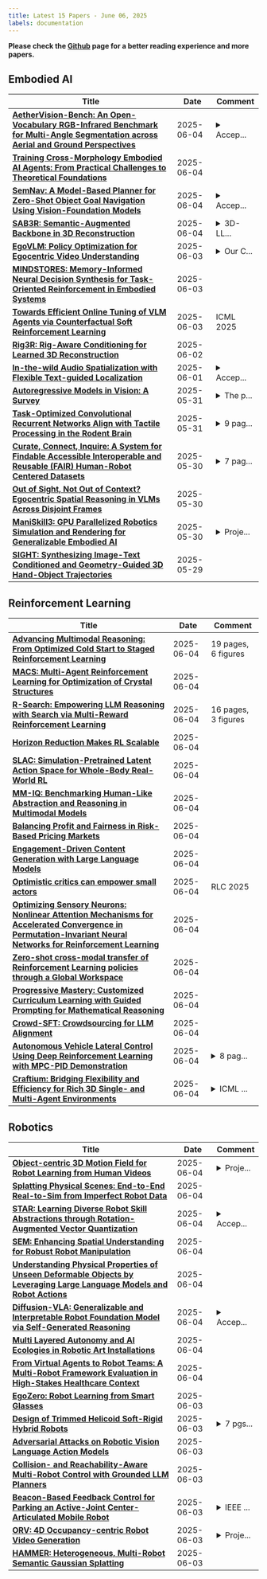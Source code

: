 ```yaml
---
title: Latest 15 Papers - June 06, 2025
labels: documentation
---
```

**Please check the [Github](https://github.com/zezhishao/MTS_Daily_ArXiv) page for a better reading experience and more papers.**

## Embodied AI
| **Title** | **Date** | **Comment** |
| --- | --- | --- |
| **[AetherVision-Bench: An Open-Vocabulary RGB-Infrared Benchmark for Multi-Angle Segmentation across Aerial and Ground Perspectives](http://arxiv.org/abs/2506.03709v1)** | 2025-06-04 | <details><summary>Accep...</summary><p>Accepted at Workshop on Foundation Models Meet Embodied Agents at CVPR 2025 (Non-archival Track)</p></details> |
| **[Training Cross-Morphology Embodied AI Agents: From Practical Challenges to Theoretical Foundations](http://arxiv.org/abs/2506.03613v1)** | 2025-06-04 |  |
| **[SemNav: A Model-Based Planner for Zero-Shot Object Goal Navigation Using Vision-Foundation Models](http://arxiv.org/abs/2506.03516v1)** | 2025-06-04 | <details><summary>Accep...</summary><p>Accepted at CVPR 2025 workshop - Foundation Models Meet Embodied Agents</p></details> |
| **[SAB3R: Semantic-Augmented Backbone in 3D Reconstruction](http://arxiv.org/abs/2506.02112v2)** | 2025-06-04 | <details><summary>3D-LL...</summary><p>3D-LLM/VLA @ CVPR2025 | Project page: https://uva-computer-vision-lab.github.io/sab3r/</p></details> |
| **[EgoVLM: Policy Optimization for Egocentric Video Understanding](http://arxiv.org/abs/2506.03097v1)** | 2025-06-03 | <details><summary>Our C...</summary><p>Our Code can be found at https://github.com/adityavavre/VidEgoVLM</p></details> |
| **[MINDSTORES: Memory-Informed Neural Decision Synthesis for Task-Oriented Reinforcement in Embodied Systems](http://arxiv.org/abs/2501.19318v4)** | 2025-06-03 |  |
| **[Towards Efficient Online Tuning of VLM Agents via Counterfactual Soft Reinforcement Learning](http://arxiv.org/abs/2505.03792v2)** | 2025-06-03 | ICML 2025 |
| **[Rig3R: Rig-Aware Conditioning for Learned 3D Reconstruction](http://arxiv.org/abs/2506.02265v1)** | 2025-06-02 |  |
| **[In-the-wild Audio Spatialization with Flexible Text-guided Localization](http://arxiv.org/abs/2506.00927v1)** | 2025-06-01 | <details><summary>Accep...</summary><p>Accepted by ACL 2025 main</p></details> |
| **[Autoregressive Models in Vision: A Survey](http://arxiv.org/abs/2411.05902v2)** | 2025-05-31 | <details><summary>The p...</summary><p>The paper is accepted by TMLR</p></details> |
| **[Task-Optimized Convolutional Recurrent Networks Align with Tactile Processing in the Rodent Brain](http://arxiv.org/abs/2505.18361v3)** | 2025-05-31 | <details><summary>9 pag...</summary><p>9 pages, 8 figures, 5 tables</p></details> |
| **[Curate, Connect, Inquire: A System for Findable Accessible Interoperable and Reusable (FAIR) Human-Robot Centered Datasets](http://arxiv.org/abs/2506.00220v1)** | 2025-05-30 | <details><summary>7 pag...</summary><p>7 pages (excluding references), 8 pages (including references); 5 figures; accepted to the ICRA 2025 Workshop on Human-Centered Robot Learning in the Era of Big Data and Large Models</p></details> |
| **[Out of Sight, Not Out of Context? Egocentric Spatial Reasoning in VLMs Across Disjoint Frames](http://arxiv.org/abs/2505.24257v1)** | 2025-05-30 |  |
| **[ManiSkill3: GPU Parallelized Robotics Simulation and Rendering for Generalizable Embodied AI](http://arxiv.org/abs/2410.00425v2)** | 2025-05-30 | <details><summary>Proje...</summary><p>Project website: http://maniskill.ai/</p></details> |
| **[SIGHT: Synthesizing Image-Text Conditioned and Geometry-Guided 3D Hand-Object Trajectories](http://arxiv.org/abs/2503.22869v3)** | 2025-05-29 |  |

## Reinforcement Learning
| **Title** | **Date** | **Comment** |
| --- | --- | --- |
| **[Advancing Multimodal Reasoning: From Optimized Cold Start to Staged Reinforcement Learning](http://arxiv.org/abs/2506.04207v1)** | 2025-06-04 | 19 pages, 6 figures |
| **[MACS: Multi-Agent Reinforcement Learning for Optimization of Crystal Structures](http://arxiv.org/abs/2506.04195v1)** | 2025-06-04 |  |
| **[R-Search: Empowering LLM Reasoning with Search via Multi-Reward Reinforcement Learning](http://arxiv.org/abs/2506.04185v1)** | 2025-06-04 | 16 pages, 3 figures |
| **[Horizon Reduction Makes RL Scalable](http://arxiv.org/abs/2506.04168v1)** | 2025-06-04 |  |
| **[SLAC: Simulation-Pretrained Latent Action Space for Whole-Body Real-World RL](http://arxiv.org/abs/2506.04147v1)** | 2025-06-04 |  |
| **[MM-IQ: Benchmarking Human-Like Abstraction and Reasoning in Multimodal Models](http://arxiv.org/abs/2502.00698v2)** | 2025-06-04 |  |
| **[Balancing Profit and Fairness in Risk-Based Pricing Markets](http://arxiv.org/abs/2506.00140v2)** | 2025-06-04 |  |
| **[Engagement-Driven Content Generation with Large Language Models](http://arxiv.org/abs/2411.13187v4)** | 2025-06-04 |  |
| **[Optimistic critics can empower small actors](http://arxiv.org/abs/2506.01016v2)** | 2025-06-04 | RLC 2025 |
| **[Optimizing Sensory Neurons: Nonlinear Attention Mechanisms for Accelerated Convergence in Permutation-Invariant Neural Networks for Reinforcement Learning](http://arxiv.org/abs/2506.00691v2)** | 2025-06-04 |  |
| **[Zero-shot cross-modal transfer of Reinforcement Learning policies through a Global Workspace](http://arxiv.org/abs/2403.04588v2)** | 2025-06-04 |  |
| **[Progressive Mastery: Customized Curriculum Learning with Guided Prompting for Mathematical Reasoning](http://arxiv.org/abs/2506.04065v1)** | 2025-06-04 |  |
| **[Crowd-SFT: Crowdsourcing for LLM Alignment](http://arxiv.org/abs/2506.04063v1)** | 2025-06-04 |  |
| **[Autonomous Vehicle Lateral Control Using Deep Reinforcement Learning with MPC-PID Demonstration](http://arxiv.org/abs/2506.04040v1)** | 2025-06-04 | <details><summary>8 pag...</summary><p>8 pages; Accepted for publication at the 36th IEEE Intelligent Vehicles Symposium (IV), Cluj-Napoca, Romania, June 22-25, 2025</p></details> |
| **[Craftium: Bridging Flexibility and Efficiency for Rich 3D Single- and Multi-Agent Environments](http://arxiv.org/abs/2407.03969v2)** | 2025-06-04 | <details><summary>ICML ...</summary><p>ICML 2025. Project's website: https://github.com/mikelma/craftium/</p></details> |

## Robotics
| **Title** | **Date** | **Comment** |
| --- | --- | --- |
| **[Object-centric 3D Motion Field for Robot Learning from Human Videos](http://arxiv.org/abs/2506.04227v1)** | 2025-06-04 | <details><summary>Proje...</summary><p>Project: https://zhaohengyin.github.io/3DMF</p></details> |
| **[Splatting Physical Scenes: End-to-End Real-to-Sim from Imperfect Robot Data](http://arxiv.org/abs/2506.04120v1)** | 2025-06-04 |  |
| **[STAR: Learning Diverse Robot Skill Abstractions through Rotation-Augmented Vector Quantization](http://arxiv.org/abs/2506.03863v1)** | 2025-06-04 | <details><summary>Accep...</summary><p>Accepted by ICML 2025 Spotlight</p></details> |
| **[SEM: Enhancing Spatial Understanding for Robust Robot Manipulation](http://arxiv.org/abs/2505.16196v2)** | 2025-06-04 |  |
| **[Understanding Physical Properties of Unseen Deformable Objects by Leveraging Large Language Models and Robot Actions](http://arxiv.org/abs/2506.03760v1)** | 2025-06-04 |  |
| **[Diffusion-VLA: Generalizable and Interpretable Robot Foundation Model via Self-Generated Reasoning](http://arxiv.org/abs/2412.03293v3)** | 2025-06-04 | <details><summary>Accep...</summary><p>Accepted by ICML 2025. The project page is available at: http://diffusion-vla.github.io</p></details> |
| **[Multi Layered Autonomy and AI Ecologies in Robotic Art Installations](http://arxiv.org/abs/2506.02606v2)** | 2025-06-04 |  |
| **[From Virtual Agents to Robot Teams: A Multi-Robot Framework Evaluation in High-Stakes Healthcare Context](http://arxiv.org/abs/2506.03546v1)** | 2025-06-04 |  |
| **[EgoZero: Robot Learning from Smart Glasses](http://arxiv.org/abs/2505.20290v2)** | 2025-06-03 |  |
| **[Design of Trimmed Helicoid Soft-Rigid Hybrid Robots](http://arxiv.org/abs/2506.03380v1)** | 2025-06-03 | <details><summary>7 pgs...</summary><p>7 pgs. 5 figs. Presented at IEEE Robosoft 2025</p></details> |
| **[Adversarial Attacks on Robotic Vision Language Action Models](http://arxiv.org/abs/2506.03350v1)** | 2025-06-03 |  |
| **[Collision- and Reachability-Aware Multi-Robot Control with Grounded LLM Planners](http://arxiv.org/abs/2505.20573v2)** | 2025-06-03 |  |
| **[Beacon-Based Feedback Control for Parking an Active-Joint Center-Articulated Mobile Robot](http://arxiv.org/abs/2503.14727v2)** | 2025-06-03 | <details><summary>IEEE ...</summary><p>IEEE Conference - CCECE 2010</p></details> |
| **[ORV: 4D Occupancy-centric Robot Video Generation](http://arxiv.org/abs/2506.03079v1)** | 2025-06-03 | <details><summary>Proje...</summary><p>Project page: https://orangesodahub.github.io/ORV/ ; Code: https://github.com/OrangeSodahub/ORV</p></details> |
| **[HAMMER: Heterogeneous, Multi-Robot Semantic Gaussian Splatting](http://arxiv.org/abs/2501.14147v2)** | 2025-06-03 |  |

